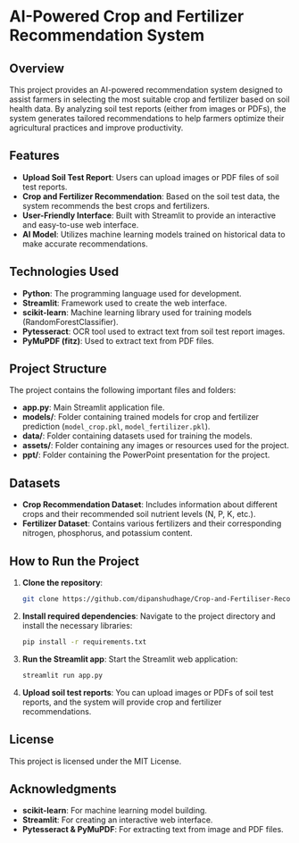 # AI-Powered Crop and Fertilizer Recommendation System

## Overview
This project provides an AI-powered recommendation system designed to assist farmers in selecting the most suitable crop and fertilizer based on soil health data. By analyzing soil test reports (either from images or PDFs), the system generates tailored recommendations to help farmers optimize their agricultural practices and improve productivity.

## Features
- **Upload Soil Test Report**: Users can upload images or PDF files of soil test reports.
- **Crop and Fertilizer Recommendation**: Based on the soil test data, the system recommends the best crops and fertilizers.
- **User-Friendly Interface**: Built with Streamlit to provide an interactive and easy-to-use web interface.
- **AI Model**: Utilizes machine learning models trained on historical data to make accurate recommendations.

## Technologies Used
- **Python**: The programming language used for development.
- **Streamlit**: Framework used to create the web interface.
- **scikit-learn**: Machine learning library used for training models (RandomForestClassifier).
- **Pytesseract**: OCR tool used to extract text from soil test report images.
- **PyMuPDF (fitz)**: Used to extract text from PDF files.

## Project Structure
The project contains the following important files and folders:
- **app.py**: Main Streamlit application file.
- **models/**: Folder containing trained models for crop and fertilizer prediction (`model_crop.pkl`, `model_fertilizer.pkl`).
- **data/**: Folder containing datasets used for training the models.
- **assets/**: Folder containing any images or resources used for the project.
- **ppt/**: Folder containing the PowerPoint presentation for the project.

## Datasets
- **Crop Recommendation Dataset**: Includes information about different crops and their recommended soil nutrient levels (N, P, K, etc.).
- **Fertilizer Dataset**: Contains various fertilizers and their corresponding nitrogen, phosphorus, and potassium content.

## How to Run the Project
1. **Clone the repository**:
    ```bash
    git clone https://github.com/dipanshudhage/Crop-and-Fertiliser-Recommendation-System.git
    ```

2. **Install required dependencies**:
    Navigate to the project directory and install the necessary libraries:
    ```bash
    pip install -r requirements.txt
    ```

3. **Run the Streamlit app**:
    Start the Streamlit web application:
    ```bash
    streamlit run app.py
    ```

4. **Upload soil test reports**:
    You can upload images or PDFs of soil test reports, and the system will provide crop and fertilizer recommendations.

## License
This project is licensed under the MIT License.

## Acknowledgments
- **scikit-learn**: For machine learning model building.
- **Streamlit**: For creating an interactive web interface.
- **Pytesseract & PyMuPDF**: For extracting text from image and PDF files.
